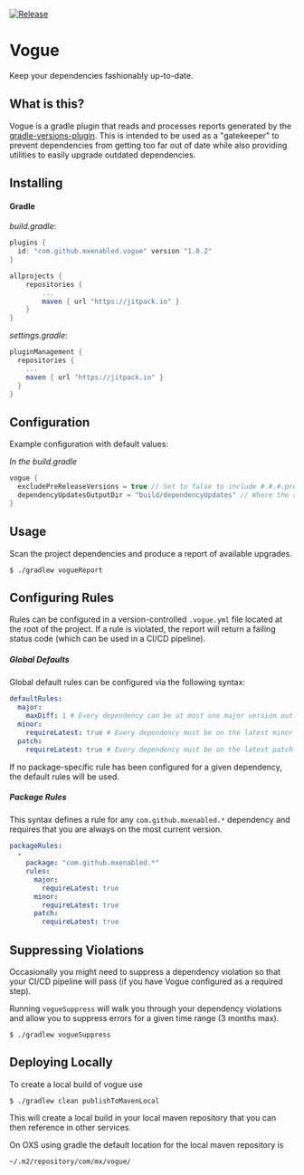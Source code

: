 [![Release](https://jitpack.io/v/mxenabled/vogue.svg)](https://jitpack.io/p/mxenabled/vogue)

# Vogue

Keep your dependencies fashionably up-to-date.

## What is this?

Vogue is a gradle plugin that reads and processes reports generated by the [gradle-versions-plugin](https://github.com/ben-manes/gradle-versions-plugin). This is intended to be used as a "gatekeeper" to prevent dependencies from getting too far out of date while also providing utilities to easily upgrade outdated dependencies.

## Installing

#### Gradle

<!-- x-release-please-start-version -->
_build.gradle_:
```groovy
plugins {
  id: "com.github.mxenabled.vogue" version "1.0.2"
}

allprojects {
    repositories {
        ...
        maven { url "https://jitpack.io" }
    }
}
```

_settings.gradle_:
```groovy
pluginManagement {
  repositories {
    ...
    maven { url "https://jitpack.io" }
  }
}
```
<!-- x-release-please-end -->

## Configuration

Example configuration with default values:

_In the build.gradle_
```groovy
vogue {
  excludePreReleaseVersions = true // Set to false to include #.#.#.pre versions in the report.
  dependencyUpdatesOutputDir = "build/dependencyUpdates" // Where the report generated by the `gradle-versions-plugin` is located.
}
```

## Usage

Scan the project dependencies and produce a report of available upgrades.
```shell
$ ./gradlew vogueReport
```

## Configuring Rules

Rules can be configured in a version-controlled `.vogue.yml` file located at the root of the project. If a rule is violated,
the report will return a failing status code (which can be used in a CI/CD pipeline).

##### Global Defaults

Global default rules can be configured via the following syntax:

```yaml
defaultRules:
  major:
    maxDiff: 1 # Every dependency can be at most one major version out-of-date, otherwise an error will be produced.
  minor:
    requireLatest: true # Every dependency must be on the latest minor version.
  patch:
    requireLatest: true # Every dependency must be on the latest patch version.
```

If no package-specific rule has been configured for a given dependency, the default rules will be used.

##### Package Rules

This syntax defines a rule for any `com.github.mxenabled.*` dependency and requires that you are always on the most current version.

```yaml
packageRules:
  -
    package: "com.github.mxenabled.*"
    rules:
      major:
        requireLatest: true
      minor:
        requireLatest: true
      patch:
        requireLatest: true
```

## Suppressing Violations

Occasionally you might need to suppress a dependency violation so that your CI/CD pipeline will pass (if you have Vogue configured as a required step).

Running `vogueSuppress` will walk you through your dependency violations and allow you to suppress errors for a given time range (3 months max).

```shell
$ ./gradlew vogueSuppress
```

## Deploying Locally

To create a local build of vogue use

```shell
$ ./gradlew clean publishToMavenLocal
```

This will create a local build in your local maven repository that you can
then reference in other services.

On OXS using gradle the default location for the local maven repository is
```shell
~/.m2/repository/com/mx/vogue/
```
